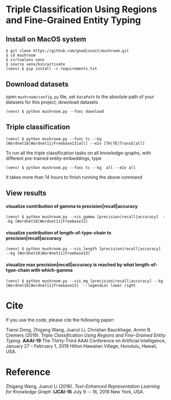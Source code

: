 # Triple Classification Using Regions and Fine-Grained Entity Typing

## Install on MacOS system

```
$ git clone https://github.com/gnodisnait/mushroom.git
$ cd mushroom
$ virtualenv venv
$ source venv/bin/activate
(venv) $ pip install -r requirements.txt
```

## Download datasets

open `mushroom/config.py` file, set `dataPath` to the absolute path of your datasets for this project;
download datasets
```
(venv) $ python mushroom.py --func download
```

## Triple classification

```
(venv) $ python mushroom.py --func tc --kg [Wordnet18|Wordnet11|Freebase13|all] --e2v [TH|TE|TransE|all]
```
To run all the triple classification tasks on all knowledge-graphs, with different pre-trained entity-embeddings, type
```
(venv) $ python mushroom.py --func tc --kg  all --e2v all
```
It takes more than 14 hours to finish running the above command

## View results

#### visualize contribution of gamma to precision|recall|accuracy
```
(venv) $ python mushroom.py --vis_gamma [precision|recall|accuracy]  --kg [Wordnet18|Wordnet11|Freebase13]
```

#### visualize contribution of length-of-type-chain to precision|recall|accuracy
```
(venv) $ python mushroom.py --vis_length [precision|recall|accuracy]  --kg [Wordnet18|Wordnet11|Freebase13]
```

#### visualize max precision|recall|accuracy is reached by what length-of-type-chain with which-gamma
```
(venv) $ python mushroom.py --vis_mg [precision|recall|accuracy] --kg [Wordnet18|Wordnet11|Freebase13]  --legendLoc lower right
```

# Cite

If you use the code, please cite the following paper:

Tiansi Dong, Zhigang Wang, Juanzi Li, Christian Bauckhage, Armin B. Cremers (2019). *Triple Classification Using Regions and Fine-Grained Entity Typing*. **AAAI-19** The Thirty-Third AAAI Conference on Artificial Intelligence, January 27 – February 1, 2019 Hilton Hawaiian Village, Honolulu, Hawaii, USA.

# Reference

Zhigang Wang, Juanzi Li (2016). *Text-Enhanced Representation Learning for Knowledge Graph*. **IJCAI-16**  July 9 -- 16, 2016 New York, USA.